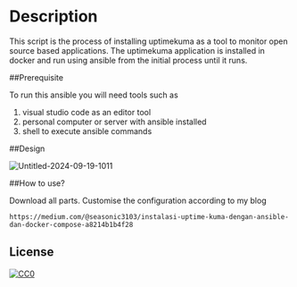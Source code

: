 # Description

This script is the process of installing uptimekuma as a tool to monitor open source based applications. The uptimekuma application is installed in docker and run using ansible from the initial process until it runs.

##Prerequisite

To run this ansible you will need tools such as
1. visual studio code as an editor tool
2. personal computer or server with ansible installed
3. shell to execute ansible commands

##Design

![Untitled-2024-09-19-1011](https://github.com/user-attachments/assets/be05054c-d346-4b24-be61-4fe54abd29a2)

##How to use?

Download all parts. Customise the configuration according to my blog
```
https://medium.com/@seasonic3103/instalasi-uptime-kuma-dengan-ansible-dan-docker-compose-a8214b1b4f28
```
## License

[![CC0](http://mirrors.creativecommons.org/presskit/buttons/88x31/svg/cc-zero.svg)](LICENSE)
